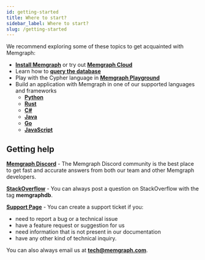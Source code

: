 ```yaml
---
id: getting-started
title: Where to start?
sidebar_label: Where to start?
slug: /getting-started
---
```


We recommend exploring some of these topics to get acquainted with Memgraph:

* **[Install Memgraph](/getting-started/installation/installation.md)** or try out **[Memgraph Cloud](https://memgraph.com/product/cloud)**
* Learn how to **[query the database](./querying/querying.md)**
* Play with the Cypher language in **[Memgraph Playground](https://playground.memgraph.com/)**
* Build an application with Memgraph in one of our supported languages and frameworks
    * **[Python](./connecting-applications/python.md)**
    * **[Rust](./connecting-applications/rust.md)**
    * **[C#](./connecting-applications/c-sharp.md)**
    * **[Java](./connecting-applications/java.md)**
    * **[Go](./connecting-applications/go.md)**
    * **[JavaScript](./connecting-applications/javascript.md)**

## Getting help

**[Memgraph Discord](https://www.discord.gg/memgraph)** - The Memgraph Discord community is the best place to get fast and accurate answers from both our team and other Memgraph developers.

**[StackOverflow](https://stackoverflow.com/questions/tagged/memgraphdb)** - You can always post a question on StackOverflow with the tag **memgraphdb**.

**[Support Page](https://airtable.com/shrcmWpvn74kudboV)** - You can create a support ticket if you:
* need to report a bug or a technical issue
* have a feature request or suggestion for us
* need information that is not present in our documentation
* have any other kind of technical inquiry.

You can also always email us at **[tech@memgraph.com](mailto:tech@memgraph.com)**.
